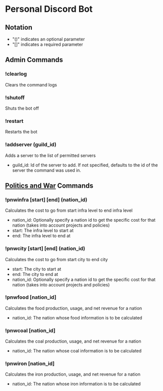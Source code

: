 # Personal Discord Bot
## Notation
- "()" indicates an optional parameter
- "[]" indicates a required parameter
## Admin Commands
### !clearlog
Clears the command logs
### !shutoff
Shuts the bot off
### !restart
Restarts the bot
### !addserver (guild_id)
Adds a server to the list of permitted servers
- guild_id: Id of the server to add. If not specified, defaults to the id of the server the command was used in.
## [Politics and War](https://politicsandwar.com/) Commands
### !pnwinfra \[start\] \[end\] (nation_id)
Calculates the cost to go from start infra level to end infra level
- nation_id: Optionally specify a nation id to get the specific cost for that nation (takes into account projects and policies)
- start: The infra level to start at
- end: The infra level to end at
### !pnwcity \[start\] \[end\] (nation_id)
Calculates the cost to go from start city to end city
- start: The city to start at
- end: The city to end at
- nation_id: Optionally specify a nation id to get the specific cost for that nation (takes into account projects and policies)
### !pnwfood \[nation_id\]
Calculates the food production, usage, and net revenue for a nation
- nation_id: The nation whose food information is to be calculated
### !pnwcoal \[nation_id\]
Calculates the coal production, usage, and net revenue for a nation
- nation_id: The nation whose coal information is to be calculated
### !pnwiron \[nation_id\]
Calculates the iron production, usage, and net revenue for a nation
- nation_id: The nation whose iron information is to be calculated